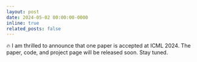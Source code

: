 ```yaml
---
layout: post
date: 2024-05-02 00:00:00-0000
inline: true
related_posts: false
---
```


:fire: I am thrilled to announce that one paper is accepted at ICML 2024. The paper, code, and project page will be released soon. Stay tuned.
